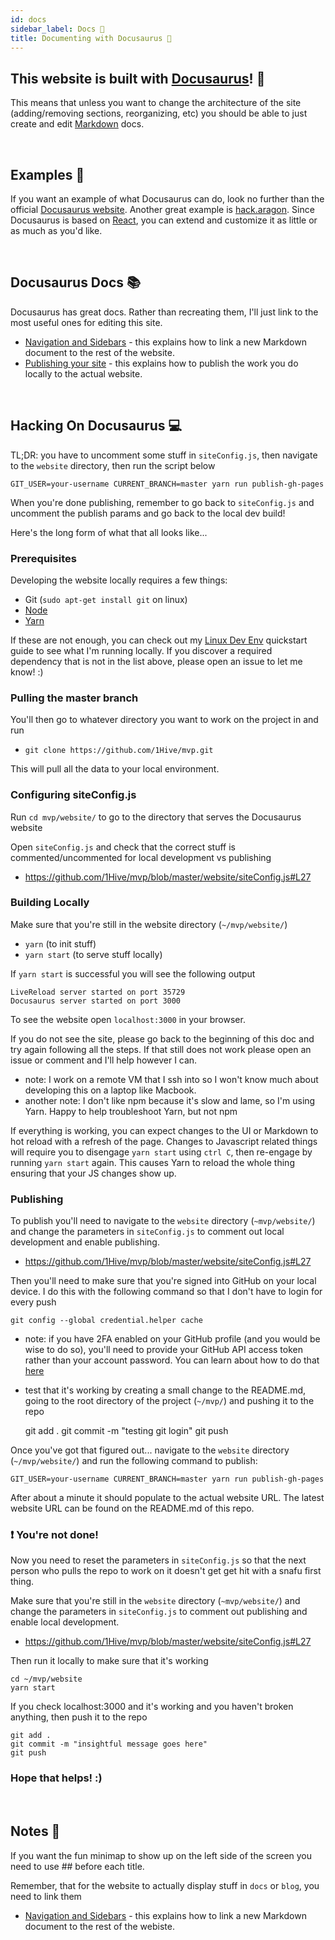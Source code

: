 ```yaml
---
id: docs 
sidebar_label: Docs 🦕  
title: Documenting with Docusaurus 🦕
---
```


## This website is built with [Docusaurus](https://docusaurus.io)! 🦕

This means that unless you want to change the architecture of the site (adding/removing sections, reorganizing, etc) you should be able to just create and edit [Markdown](https://guides.github.com/features/mastering-markdown/) docs. 

<br>

## Examples 👀

If you want an example of what Docusaurus can do, look no further than the official [Docusaurus website](https://docusaurus.io/). Another great example is [hack.aragon](https://hack.aragon.org/). Since Docusaurus is based on [React](https://reactjs.org), you can extend and customize it as little or as much as you'd like. 

<br>

## Docusaurus Docs 📚

Docusaurus has great docs. Rather than recreating them, I'll just link to the most useful ones for editing this site.
- [Navigation and Sidebars](https://docusaurus.io/docs/en/navigation) - this explains how to link a new Markdown document to the rest of the website.
- [Publishing your site](https://docusaurus.io/docs/en/publishing) - this explains how to publish the work you do locally to the actual website.

<br>

## Hacking On Docusaurus 💻

TL;DR: you have to uncomment some stuff in `siteConfig.js`, then navigate to the `website` directory, then run the script below

`GIT_USER=your-username CURRENT_BRANCH=master yarn run publish-gh-pages`

When you're done publishing, remember to go back to `siteConfig.js` and uncomment the publish params and go back to the local dev build!

Here's the long form of what that all looks like...

### Prerequisites

Developing the website locally requires a few things:
- Git (`sudo apt-get install git` on linux)
- [Node](https://nodejs.org/en/)
- [Yarn](https://yarnpkg.com/en/)

If these are not enough, you can check out my [Linux Dev Env](https://github.com/burrrata/linux-dev-env) quickstart guide to see what I'm running locally. If you discover a required dependency that is not in the list above, please open an issue to let me know! :)

### Pulling the master branch

You'll then go to whatever directory you want to work on the project in and run
- `git clone https://github.com/1Hive/mvp.git`

This will pull all the data to your local environment.

### Configuring siteConfig.js

Run `cd mvp/website/` to go to the directory that serves the Docusaurus website

Open `siteConfig.js` and check that the correct stuff is commented/uncommented for local development vs publishing
- https://github.com/1Hive/mvp/blob/master/website/siteConfig.js#L27

### Building Locally

Make sure that you're still in the website directory (`~/mvp/website/`)
- `yarn` (to init stuff)
- `yarn start` (to serve stuff locally)

If `yarn start` is successful you will see the following output

    LiveReload server started on port 35729
    Docusaurus server started on port 3000

To see the website open `localhost:3000` in your browser.

If you do not see the site, please go back to the beginning of this doc and try again following all the steps. If that still does not work please open an issue or comment and I'll help however I can.
- note: I work on a remote VM that I ssh into so I won't know much about developing this on a laptop like Macbook.
- another note: I don't like npm because it's slow and lame, so I'm using Yarn. Happy to help troubleshoot Yarn, but not npm

If everything is working, you can expect changes to the UI or Markdown to hot reload with a refresh of the page. Changes to Javascript related things will require you to disengage `yarn start` using `ctrl C`, then re-engage by running `yarn start` again. This causes Yarn to reload the whole thing ensuring that your JS changes show up.

### Publishing

To publish you'll need to navigate to the `website` directory (`~mvp/website/`) and change the parameters in `siteConfig.js` to comment out local development and enable publishing.
- https://github.com/1Hive/mvp/blob/master/website/siteConfig.js#L27

Then you'll need to make sure that you're signed into GitHub on your local device. I do this with the following command so that I don't have to login for every push

`git config --global credential.helper cache`

- note: if you have 2FA enabled on your GitHub profile (and you would be wise to do so), you'll need to provide your GitHub API access token rather than your account password. You can learn about how to do that [here](https://help.github.com/en/articles/creating-a-personal-access-token-for-the-command-line)
- test that it's working by creating a small change to the README.md, going to the root directory of the project (`~/mvp/`) and pushing it to the repo

    git add .
    git commit -m "testing git login"
    git push

Once you've got that figured out... navigate to the `website` directory (`~/mvp/website/`) and run the following command to publish:

`GIT_USER=your-username CURRENT_BRANCH=master yarn run publish-gh-pages`

After about a minute it should populate to the actual website URL. The latest website URL can be found on the README.md of this repo.

### ❗ You're not done!

Now you need to reset the parameters in `siteConfig.js` so that the next person who pulls the repo to work on it doesn't get get hit with a snafu first thing.

Make sure that you're still in the `website` directory (`~mvp/website/`) and change the parameters in `siteConfig.js` to comment out publishing and enable local development.
- https://github.com/1Hive/mvp/blob/master/website/siteConfig.js#L27

Then run it locally to make sure that it's working

    cd ~/mvp/website
    yarn start

If you check localhost:3000 and it's working and you haven't broken anything, then push it to the repo

    git add .
    git commit -m "insightful message goes here"
    git push

### Hope that helps! :)

<br>

## Notes 📝

If you want the fun minimap to show up on the left side of the screen you need to use \#\# before each title.

Remember, that for the website to actually display stuff in `docs` or `blog`, you need to link them
- [Navigation and Sidebars](https://docusaurus.io/docs/en/navigation) - this explains how to link a new Markdown document to the rest of the webiste.

<br>



